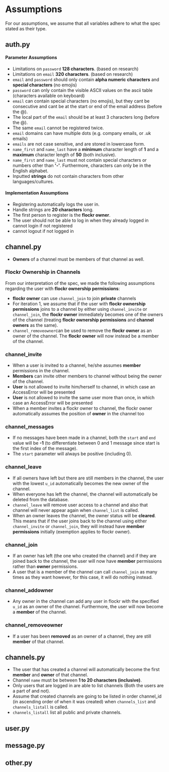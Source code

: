# Assumptions
For our assumptions, we assume that all variables adhere to what the spec stated as their type.

## auth.py
#### Parameter Assumptions
- Limitations on `password` **128 characters**. (based on research)
- Limitations on `email` **320 characters**. (based on research)
- `email` and `password` should only contain **alpha numeric characters** and **special characters** (no emojis)
- `password` can only contain the visible ASCII values on the ascii table (characters available on keyboard)
- `email` can contain special characters (no emojis), but they cant be consecutive and cant be at the start or end of the email address (before the @).
- The local part of the `email` should be at least 3 characters long (before the @).
- The same `email` cannot be registered twice.
- `email` domains can have multiple dots (e.g. company emails, or .uk emails)
- `emails` are not case sensitive, and are stored in lowercase form.
- `name_first` and `name_last` have a **minimum** character length of **1** and a **maximum** character length of **50** (both inclusive).
- `name_first` and `name_last` must not contain special characters or numbers other than **'-'**. Furthermore, characters can only be in the English alphabet.
- Inputted **strings** do not contain characters from other languages/cultures.

#### Implementation Assumptions
- Registering automatically logs the user in.
- Handle strings are **20 characters** long.
- The first person to register is the **flockr owner**.
- The user should not be able to log in when they already logged in cannot login if not registered
- cannot logout if not logged in


## channel.py
- **Owners** of a channel must be members of that channel as well.

### Flockr Ownership in Channels
From our interpretation of the spec, we made the following assumptions regarding the user with **flockr ownership permissions**:
- **flockr owner** can use `channel_join` to join **private** channels
- For iteration 1, we assume that if the user with **flockr ownership permissions** joins to a channel by either using `channel_invite` or `channel_join`, the **flockr owner** immediately becomes one of the owners of the channel (treating **flockr ownership permissions** and **channel owners** as the same).
- `channel_removeowner`can be used to remove the **flockr owner** as an owner of the channel. The **flockr owner** will now instead be a member of the channel.

### channel_invite
- When a user is invited to a channel, he/she assumes **member** permissions in the channel.
- **Members** can invite other members to channel without being the owner of the channel.
- **User** is not allowed to invite him/herself to channel, in which case an AccessError will be presented
- **User** is not allowed to invite the same user more than once, in which case an AccessError will be presented
- When a member invites a flockr owner to channel, the flockr owner automatically assumes the position of **owner** in the channel too

### channel_messages
- If no messages have been made in a channel, both the `start` and `end` value will be **-1** (to differentiate between 0 and 1 message since start is the first index of the message).
- The `start` parameter will always be positive (including 0).

### channel_leave
- If all owners have left but there are still members in the channel, the user with the lowest `u_id` automatically becomes the new owner of the channel.
- When everyone has left the channel, the channel will automatically be deleted from the database.
- `channel_leave` will remove user access to a channel and also that channel will never appear again when `channel_list` is called.
- When an owner leaves the channel, the owner status will be **cleared**. This means that if the user joins back to the channel using either `channel_invite` or `channel_join`, they will instead have **member permissions** initially (exemption applies to flockr owner).

### channel_join
- If an owner has left (the one who created the channel) and if they are joined back to the channel, the user will now have **member** permissions rather than **owner** permissions.
- A user that is a member of the channel can call `channel_join` as many times as they want however, for this case, it will do nothing instead.


### channel_addowner
- Any owner in the channel can add any user in flockr with the specified `u_id` as an owner of the channel. Furthermore, the user will now become a **member** of the channel.


### channel_removeowner
- If a user has been **removed** as an owner of a channel, they are still **member** of that channel.


## channels.py
- The user that has created a channel will automatically become the first **member** and **owner** of that channel.
- Channel `name` must be between **1 to 20 characters (inclusive)**. 
- Only users that are logged in are able to list channels (Both the users are a part of and not).
- Assume that created channels are going to be listed in order channel_id (in ascending order of when it was created) when `channels_list` and `channels_listall` is called.
- `channels_listall` list all public and private channels.

## user.py



## message.py



## other.py


